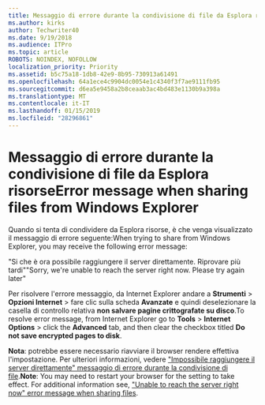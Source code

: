 ```yaml
---
title: Messaggio di errore durante la condivisione di file da Esplora risorse
ms.author: kirks
author: Techwriter40
ms.date: 9/19/2018
ms.audience: ITPro
ms.topic: article
ROBOTS: NOINDEX, NOFOLLOW
localization_priority: Priority
ms.assetid: b5c75a18-1db8-42e9-8b95-730913a61491
ms.openlocfilehash: 64a1ece4c9904dc0054e1c4340f3f7ae9111fb95
ms.sourcegitcommit: d6ea5e9458a2b8ceaab3ac4bd483e1130b9a398a
ms.translationtype: MT
ms.contentlocale: it-IT
ms.lasthandoff: 01/15/2019
ms.locfileid: "28296861"
---
```

# <a name="error-message-when-sharing-files-from-windows-explorer"></a><span data-ttu-id="528e5-102">Messaggio di errore durante la condivisione di file da Esplora risorse</span><span class="sxs-lookup"><span data-stu-id="528e5-102">Error message when sharing files from Windows Explorer</span></span>

<span data-ttu-id="528e5-103">Quando si tenta di condividere da Esplora risorse, è che venga visualizzato il messaggio di errore seguente:</span><span class="sxs-lookup"><span data-stu-id="528e5-103">When trying to share from Windows Explorer, you may receive the following error message:</span></span>
  
<span data-ttu-id="528e5-p101">"Si che è ora possibile raggiungere il server direttamente. Riprovare più tardi"</span><span class="sxs-lookup"><span data-stu-id="528e5-p101">"Sorry, we're unable to reach the server right now. Please try again later"</span></span>
  
<span data-ttu-id="528e5-106">Per risolvere l'errore messaggio, da Internet Explorer andare a **Strumenti** \> **Opzioni Internet** \> fare clic sulla scheda **Avanzate** e quindi deselezionare la casella di controllo relativa **non salvare pagine crittografate su disco**.</span><span class="sxs-lookup"><span data-stu-id="528e5-106">To resolve error message, from Internet Explorer go to **Tools** \> **Internet Options** \> click the **Advanced** tab, and then clear the checkbox titled **Do not save encrypted pages to disk**.</span></span> 
  
 <span data-ttu-id="528e5-p102">**Nota**: potrebbe essere necessario riavviare il browser rendere effettiva l'impostazione. Per ulteriori informazioni, vedere ["Impossibile raggiungere il server direttamente" messaggio di errore durante la condivisione di file](https://go.microsoft.com/fwlink/?linkid=2022914).</span><span class="sxs-lookup"><span data-stu-id="528e5-p102">**Note**: You may need to restart your browser for the setting to take effect. For additional information see, ["Unable to reach the server right now" error message when sharing files](https://go.microsoft.com/fwlink/?linkid=2022914).</span></span>
  

